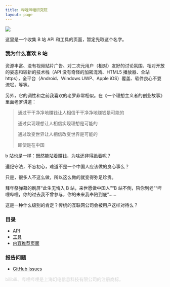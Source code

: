 ```yaml
---
title: 哔哩哔哩研究院
layout: page
---
```


![](https://o0stweauh.qnssl.com/page402.jpg)

这里是一个收集 B 站 API 和工具的页面，暂定先取这个名字。

### 我为什么喜欢 B 站

资源丰富、没有视频贴片广告、对二次元用户（相对）友好的讨论氛围、相对开放的姿态和较新的技术栈（API 没有奇怪的加密混淆、HTML5 播放器、全站 https），全平台（Android、Windows UWP、Apple iOS）覆盖、软件良心不耍流氓，等等。

另外，它的调性和之前我喜欢的老罗非常相似。在《一个理想主义者的创业故事》里面老罗讲道：

> 通过干干净净地赚钱让人相信干干净净地赚钱是可能的
>
> 通过实现理想让人相信实现理想是可能的
>
> 通过改变世界让人相信改变世界是可能的
>
> 即使是在中国

b 站也是一样：既然能站着赚钱，为啥还非得跪着呢？

遵纪守法，不忘初心，难道不是一个中国人应该做的良心事么？

只是，很多人不这么做，所以这么做的就变得弥足珍贵。

拜年祭弹幕的刷屏“此生无悔入 B 站，来世愿做中国人”“B 站不倒，陪你到老”“哔哩哔哩，你的过去我不曾参与，你的未来我奉陪到底”……

这是一种什么级别的肯定？传统的互联网公司会被用户这样对待么？

### 目录

- [API](api)
- [工具](tools)
- [内容推荐页面](recommends)

### 报告问题

- [GitHub Issues]()

<p style="color:lightgrey">bilibili、哔哩哔哩是上海幻电信息科技有限公司的注册商标。</p>
